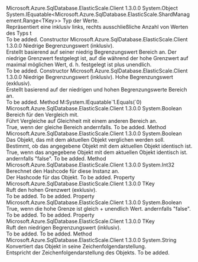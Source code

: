 <Type Name="Range&lt;TKey&gt;" FullName="Microsoft.Azure.SqlDatabase.ElasticScale.ShardManagement.Range&lt;TKey&gt;">
  <TypeSignature Language="C#" Value="public sealed class Range&lt;TKey&gt; : IEquatable&lt;Microsoft.Azure.SqlDatabase.ElasticScale.ShardManagement.Range&lt;TKey&gt;&gt;" />
  <TypeSignature Language="ILAsm" Value=".class public auto ansi sealed beforefieldinit Range`1&lt;TKey&gt; extends System.Object implements class System.IEquatable`1&lt;class Microsoft.Azure.SqlDatabase.ElasticScale.ShardManagement.Range`1&lt;!TKey&gt;&gt;" />
  <TypeSignature Language="DocId" Value="T:Microsoft.Azure.SqlDatabase.ElasticScale.ShardManagement.Range`1" />
  <TypeSignature Language="VB.NET" Value="Public NotInheritable Class Range(Of TKey)&#xA;Implements IEquatable(Of Range(Of TKey))" />
  <TypeSignature Language="F#" Value="type Range&lt;'Key&gt; = class&#xA;    interface IEquatable&lt;Range&lt;'Key&gt;&gt;" />
  <AssemblyInfo>
    <AssemblyName>Microsoft.Azure.SqlDatabase.ElasticScale.Client</AssemblyName>
    <AssemblyVersion>1.3.0.0</AssemblyVersion>
  </AssemblyInfo>
  <TypeParameters>
    <TypeParameter Name="TKey" />
  </TypeParameters>
  <Base>
    <BaseTypeName>System.Object</BaseTypeName>
  </Base>
  <Interfaces>
    <Interface>
      <InterfaceName>System.IEquatable&lt;Microsoft.Azure.SqlDatabase.ElasticScale.ShardManagement.Range&lt;TKey&gt;&gt;</InterfaceName>
    </Interface>
  </Interfaces>
  <Docs>
    <typeparam name="TKey">Typ der Werte.</typeparam>
    <summary>Repräsentiert eine inklusiv links, rechts ausschließliche Anzahl von Werten des Typs t</summary>
    <remarks>To be added.</remarks>
  </Docs>
  <Members>
    <Member MemberName=".ctor">
      <MemberSignature Language="C#" Value="public Range (TKey low);" />
      <MemberSignature Language="ILAsm" Value=".method public hidebysig specialname rtspecialname instance void .ctor(!TKey low) cil managed" />
      <MemberSignature Language="DocId" Value="M:Microsoft.Azure.SqlDatabase.ElasticScale.ShardManagement.Range`1.#ctor(`0)" />
      <MemberSignature Language="VB.NET" Value="Public Sub New (low As TKey)" />
      <MemberSignature Language="F#" Value="new Microsoft.Azure.SqlDatabase.ElasticScale.ShardManagement.Range&lt;'Key&gt; : 'Key -&gt; Microsoft.Azure.SqlDatabase.ElasticScale.ShardManagement.Range&lt;'Key&gt;" Usage="new Microsoft.Azure.SqlDatabase.ElasticScale.ShardManagement.Range&lt;'Key&gt; low" />
      <MemberType>Constructor</MemberType>
      <AssemblyInfo>
        <AssemblyName>Microsoft.Azure.SqlDatabase.ElasticScale.Client</AssemblyName>
        <AssemblyVersion>1.3.0.0</AssemblyVersion>
      </AssemblyInfo>
      <Parameters>
        <Parameter Name="low" Type="TKey" />
      </Parameters>
      <Docs>
        <param name="low">Niedrige Begrenzungswert (inklusiv).</param>
        <summary>
            Erstellt basierend auf seiner niedrig Begrenzungswert Bereich an. Der niedrige Grenzwert festgelegt ist, auf die <paramref name="low" /> während der hohe Grenzwert auf maximal möglichen Wert, d. h. festgelegt ist plus unendlich.
            </summary>
        <remarks>To be added.</remarks>
      </Docs>
    </Member>
    <Member MemberName=".ctor">
      <MemberSignature Language="C#" Value="public Range (TKey low, TKey high);" />
      <MemberSignature Language="ILAsm" Value=".method public hidebysig specialname rtspecialname instance void .ctor(!TKey low, !TKey high) cil managed" />
      <MemberSignature Language="DocId" Value="M:Microsoft.Azure.SqlDatabase.ElasticScale.ShardManagement.Range`1.#ctor(`0,`0)" />
      <MemberSignature Language="VB.NET" Value="Public Sub New (low As TKey, high As TKey)" />
      <MemberSignature Language="F#" Value="new Microsoft.Azure.SqlDatabase.ElasticScale.ShardManagement.Range&lt;'Key&gt; : 'Key * 'Key -&gt; Microsoft.Azure.SqlDatabase.ElasticScale.ShardManagement.Range&lt;'Key&gt;" Usage="new Microsoft.Azure.SqlDatabase.ElasticScale.ShardManagement.Range&lt;'Key&gt; (low, high)" />
      <MemberType>Constructor</MemberType>
      <AssemblyInfo>
        <AssemblyName>Microsoft.Azure.SqlDatabase.ElasticScale.Client</AssemblyName>
        <AssemblyVersion>1.3.0.0</AssemblyVersion>
      </AssemblyInfo>
      <Parameters>
        <Parameter Name="low" Type="TKey" />
        <Parameter Name="high" Type="TKey" />
      </Parameters>
      <Docs>
        <param name="low">Niedrige Begrenzungswert (inklusiv).</param>
        <param name="high">Hohe Begrenzungswert (exklusiv).</param>
        <summary>
            Erstellt basierend auf der niedrigen und hohen Begrenzungswerte Bereich an.
            </summary>
        <remarks>To be added.</remarks>
      </Docs>
    </Member>
    <Member MemberName="Equals">
      <MemberSignature Language="C#" Value="public bool Equals (Microsoft.Azure.SqlDatabase.ElasticScale.ShardManagement.Range&lt;TKey&gt; other);" />
      <MemberSignature Language="ILAsm" Value=".method public hidebysig newslot virtual instance bool Equals(class Microsoft.Azure.SqlDatabase.ElasticScale.ShardManagement.Range`1&lt;!TKey&gt; other) cil managed" />
      <MemberSignature Language="DocId" Value="M:Microsoft.Azure.SqlDatabase.ElasticScale.ShardManagement.Range`1.Equals(Microsoft.Azure.SqlDatabase.ElasticScale.ShardManagement.Range{`0})" />
      <MemberSignature Language="VB.NET" Value="Public Function Equals (other As Range(Of TKey)) As Boolean" />
      <MemberSignature Language="F#" Value="override this.Equals : Microsoft.Azure.SqlDatabase.ElasticScale.ShardManagement.Range&lt;'Key&gt; -&gt; bool" Usage="range.Equals other" />
      <MemberType>Method</MemberType>
      <Implements>
        <InterfaceMember>M:System.IEquatable`1.Equals(`0)</InterfaceMember>
      </Implements>
      <AssemblyInfo>
        <AssemblyName>Microsoft.Azure.SqlDatabase.ElasticScale.Client</AssemblyName>
        <AssemblyVersion>1.3.0.0</AssemblyVersion>
      </AssemblyInfo>
      <ReturnValue>
        <ReturnType>System.Boolean</ReturnType>
      </ReturnValue>
      <Parameters>
        <Parameter Name="other" Type="Microsoft.Azure.SqlDatabase.ElasticScale.ShardManagement.Range&lt;TKey&gt;" />
      </Parameters>
      <Docs>
        <param name="other">Bereich für den Vergleich mit.</param>
        <summary>
            Führt Vergleiche auf Gleichheit mit einem anderen Bereich an.
            </summary>
        <returns>True, wenn der gleiche Bereich andernfalls.</returns>
        <remarks>To be added.</remarks>
      </Docs>
    </Member>
    <Member MemberName="Equals">
      <MemberSignature Language="C#" Value="public override bool Equals (object obj);" />
      <MemberSignature Language="ILAsm" Value=".method public hidebysig virtual instance bool Equals(object obj) cil managed" />
      <MemberSignature Language="DocId" Value="M:Microsoft.Azure.SqlDatabase.ElasticScale.ShardManagement.Range`1.Equals(System.Object)" />
      <MemberSignature Language="VB.NET" Value="Public Overrides Function Equals (obj As Object) As Boolean" />
      <MemberSignature Language="F#" Value="override this.Equals : obj -&gt; bool" Usage="range.Equals obj" />
      <MemberType>Method</MemberType>
      <AssemblyInfo>
        <AssemblyName>Microsoft.Azure.SqlDatabase.ElasticScale.Client</AssemblyName>
        <AssemblyVersion>1.3.0.0</AssemblyVersion>
      </AssemblyInfo>
      <ReturnValue>
        <ReturnType>System.Boolean</ReturnType>
      </ReturnValue>
      <Parameters>
        <Parameter Name="obj" Type="System.Object" />
      </Parameters>
      <Docs>
        <param name="obj">Das Objekt, das mit dem aktuellen Objekt verglichen werden soll.</param>
        <summary>
            Bestimmt, ob das angegebene Objekt mit dem aktuellen Objekt identisch ist.
            </summary>
        <returns>True, wenn das angegebene Objekt mit dem aktuellen Objekt identisch ist. andernfalls "false".</returns>
        <remarks>To be added.</remarks>
      </Docs>
    </Member>
    <Member MemberName="GetHashCode">
      <MemberSignature Language="C#" Value="public override int GetHashCode ();" />
      <MemberSignature Language="ILAsm" Value=".method public hidebysig virtual instance int32 GetHashCode() cil managed" />
      <MemberSignature Language="DocId" Value="M:Microsoft.Azure.SqlDatabase.ElasticScale.ShardManagement.Range`1.GetHashCode" />
      <MemberSignature Language="VB.NET" Value="Public Overrides Function GetHashCode () As Integer" />
      <MemberSignature Language="F#" Value="override this.GetHashCode : unit -&gt; int" Usage="range.GetHashCode " />
      <MemberType>Method</MemberType>
      <AssemblyInfo>
        <AssemblyName>Microsoft.Azure.SqlDatabase.ElasticScale.Client</AssemblyName>
        <AssemblyVersion>1.3.0.0</AssemblyVersion>
      </AssemblyInfo>
      <ReturnValue>
        <ReturnType>System.Int32</ReturnType>
      </ReturnValue>
      <Parameters />
      <Docs>
        <summary>
            Berechnet den Hashcode für diese Instanz an.
            </summary>
        <returns>Der Hashcode für das Objekt.</returns>
        <remarks>To be added.</remarks>
      </Docs>
    </Member>
    <Member MemberName="High">
      <MemberSignature Language="C#" Value="public TKey High { get; }" />
      <MemberSignature Language="ILAsm" Value=".property instance !TKey High" />
      <MemberSignature Language="DocId" Value="P:Microsoft.Azure.SqlDatabase.ElasticScale.ShardManagement.Range`1.High" />
      <MemberSignature Language="VB.NET" Value="Public ReadOnly Property High As TKey" />
      <MemberSignature Language="F#" Value="member this.High : 'Key" Usage="Microsoft.Azure.SqlDatabase.ElasticScale.ShardManagement.Range&lt;'Key&gt;.High" />
      <MemberType>Property</MemberType>
      <AssemblyInfo>
        <AssemblyName>Microsoft.Azure.SqlDatabase.ElasticScale.Client</AssemblyName>
        <AssemblyVersion>1.3.0.0</AssemblyVersion>
      </AssemblyInfo>
      <ReturnValue>
        <ReturnType>TKey</ReturnType>
      </ReturnValue>
      <Docs>
        <summary>
            Ruft den hohen Grenzwert (exklusiv).
            </summary>
        <value>To be added.</value>
        <remarks>To be added.</remarks>
      </Docs>
    </Member>
    <Member MemberName="HighIsMax">
      <MemberSignature Language="C#" Value="public bool HighIsMax { get; }" />
      <MemberSignature Language="ILAsm" Value=".property instance bool HighIsMax" />
      <MemberSignature Language="DocId" Value="P:Microsoft.Azure.SqlDatabase.ElasticScale.ShardManagement.Range`1.HighIsMax" />
      <MemberSignature Language="VB.NET" Value="Public ReadOnly Property HighIsMax As Boolean" />
      <MemberSignature Language="F#" Value="member this.HighIsMax : bool" Usage="Microsoft.Azure.SqlDatabase.ElasticScale.ShardManagement.Range&lt;'Key&gt;.HighIsMax" />
      <MemberType>Property</MemberType>
      <AssemblyInfo>
        <AssemblyName>Microsoft.Azure.SqlDatabase.ElasticScale.Client</AssemblyName>
        <AssemblyVersion>1.3.0.0</AssemblyVersion>
      </AssemblyInfo>
      <ReturnValue>
        <ReturnType>System.Boolean</ReturnType>
      </ReturnValue>
      <Docs>
        <summary>
            True, wenn die hohe Grenze ist gleich + unendlich Wert. andernfalls "false".
            </summary>
        <value>To be added.</value>
        <remarks>To be added.</remarks>
      </Docs>
    </Member>
    <Member MemberName="Low">
      <MemberSignature Language="C#" Value="public TKey Low { get; }" />
      <MemberSignature Language="ILAsm" Value=".property instance !TKey Low" />
      <MemberSignature Language="DocId" Value="P:Microsoft.Azure.SqlDatabase.ElasticScale.ShardManagement.Range`1.Low" />
      <MemberSignature Language="VB.NET" Value="Public ReadOnly Property Low As TKey" />
      <MemberSignature Language="F#" Value="member this.Low : 'Key" Usage="Microsoft.Azure.SqlDatabase.ElasticScale.ShardManagement.Range&lt;'Key&gt;.Low" />
      <MemberType>Property</MemberType>
      <AssemblyInfo>
        <AssemblyName>Microsoft.Azure.SqlDatabase.ElasticScale.Client</AssemblyName>
        <AssemblyVersion>1.3.0.0</AssemblyVersion>
      </AssemblyInfo>
      <ReturnValue>
        <ReturnType>TKey</ReturnType>
      </ReturnValue>
      <Docs>
        <summary>
            Ruft den niedrigen Begrenzungswert (inklusiv).
            </summary>
        <value>To be added.</value>
        <remarks>To be added.</remarks>
      </Docs>
    </Member>
    <Member MemberName="ToString">
      <MemberSignature Language="C#" Value="public override string ToString ();" />
      <MemberSignature Language="ILAsm" Value=".method public hidebysig virtual instance string ToString() cil managed" />
      <MemberSignature Language="DocId" Value="M:Microsoft.Azure.SqlDatabase.ElasticScale.ShardManagement.Range`1.ToString" />
      <MemberSignature Language="VB.NET" Value="Public Overrides Function ToString () As String" />
      <MemberSignature Language="F#" Value="override this.ToString : unit -&gt; string" Usage="range.ToString " />
      <MemberType>Method</MemberType>
      <AssemblyInfo>
        <AssemblyName>Microsoft.Azure.SqlDatabase.ElasticScale.Client</AssemblyName>
        <AssemblyVersion>1.3.0.0</AssemblyVersion>
      </AssemblyInfo>
      <ReturnValue>
        <ReturnType>System.String</ReturnType>
      </ReturnValue>
      <Parameters />
      <Docs>
        <summary>
            Konvertiert das Objekt in seine Zeichenfolgendarstellung.
            </summary>
        <returns>Entspricht der Zeichenfolgendarstellung des Objekts.</returns>
        <remarks>To be added.</remarks>
      </Docs>
    </Member>
  </Members>
</Type>